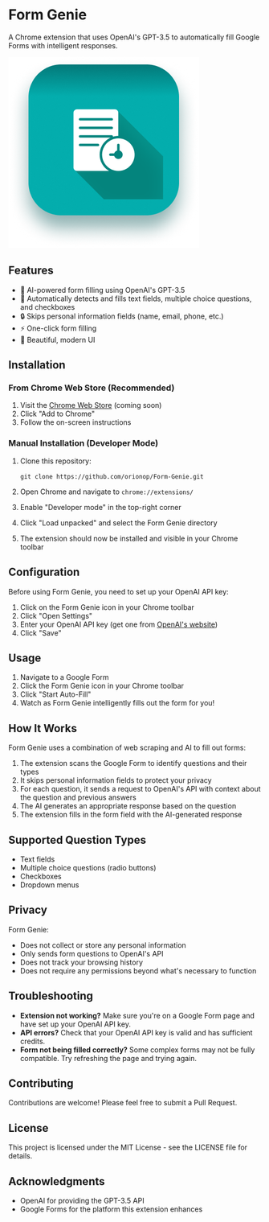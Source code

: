 # Form Genie

A Chrome extension that uses OpenAI's GPT-3.5 to automatically fill Google Forms with intelligent responses.

![Form Genie Logo](icons/form.png)

## Features

- 🤖 AI-powered form filling using OpenAI's GPT-3.5
- 📝 Automatically detects and fills text fields, multiple choice questions, and checkboxes
- 🔒 Skips personal information fields (name, email, phone, etc.)
- ⚡ One-click form filling
- 🎨 Beautiful, modern UI

## Installation

### From Chrome Web Store (Recommended)

1. Visit the [Chrome Web Store](https://chrome.google.com/webstore/detail/form-genie/your-extension-id) (coming soon)
2. Click "Add to Chrome"
3. Follow the on-screen instructions

### Manual Installation (Developer Mode)

1. Clone this repository:
   ```
   git clone https://github.com/orionop/Form-Genie.git
   ```

2. Open Chrome and navigate to `chrome://extensions/`
3. Enable "Developer mode" in the top-right corner
4. Click "Load unpacked" and select the Form Genie directory
5. The extension should now be installed and visible in your Chrome toolbar

## Configuration

Before using Form Genie, you need to set up your OpenAI API key:

1. Click on the Form Genie icon in your Chrome toolbar
2. Click "Open Settings"
3. Enter your OpenAI API key (get one from [OpenAI's website](https://platform.openai.com/api-keys))
4. Click "Save"

## Usage

1. Navigate to a Google Form
2. Click the Form Genie icon in your Chrome toolbar
3. Click "Start Auto-Fill"
4. Watch as Form Genie intelligently fills out the form for you!

## How It Works

Form Genie uses a combination of web scraping and AI to fill out forms:

1. The extension scans the Google Form to identify questions and their types
2. It skips personal information fields to protect your privacy
3. For each question, it sends a request to OpenAI's API with context about the question and previous answers
4. The AI generates an appropriate response based on the question
5. The extension fills in the form field with the AI-generated response

## Supported Question Types

- Text fields
- Multiple choice questions (radio buttons)
- Checkboxes
- Dropdown menus

## Privacy

Form Genie:
- Does not collect or store any personal information
- Only sends form questions to OpenAI's API
- Does not track your browsing history
- Does not require any permissions beyond what's necessary to function

## Troubleshooting

- **Extension not working?** Make sure you're on a Google Form page and have set up your OpenAI API key.
- **API errors?** Check that your OpenAI API key is valid and has sufficient credits.
- **Form not being filled correctly?** Some complex forms may not be fully compatible. Try refreshing the page and trying again.

## Contributing

Contributions are welcome! Please feel free to submit a Pull Request.

## License

This project is licensed under the MIT License - see the LICENSE file for details.

## Acknowledgments

- OpenAI for providing the GPT-3.5 API
- Google Forms for the platform this extension enhances 